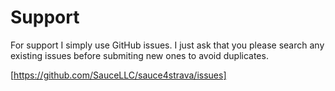 Support
========
For support I simply use GitHub issues.  I just ask that you please search any existing issues before
submiting new ones to avoid duplicates.

[https://github.com/SauceLLC/sauce4strava/issues]
